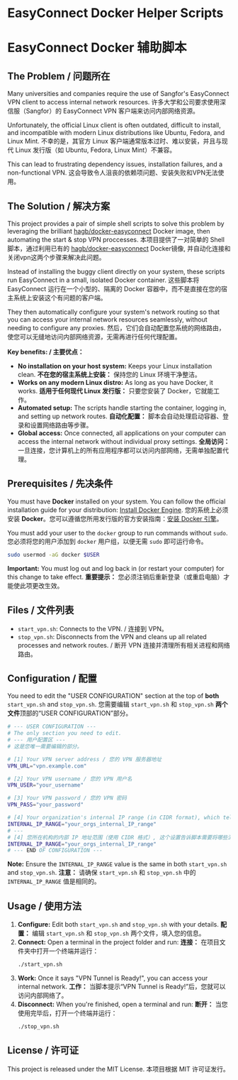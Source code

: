 # EasyConnect Docker Helper Scripts
# EasyConnect Docker 辅助脚本

## The Problem / 问题所在
Many universities and companies require the use of Sangfor's EasyConnect VPN client to access internal network resources.
许多大学和公司要求使用深信服（Sangfor）的 EasyConnect VPN 客户端来访问内部网络资源。

Unfortunately, the official Linux client is often outdated, difficult to install, and incompatible with modern Linux distributions like Ubuntu, Fedora, and Linux Mint.
不幸的是，其官方 Linux 客户端通常版本过时、难以安装，并且与现代 Linux 发行版（如 Ubuntu, Fedora, Linux Mint）不兼容。

This can lead to frustrating dependency issues, installation failures, and a non-functional VPN.
这会导致令人沮丧的依赖项问题、安装失败和VPN无法使用。

## The Solution / 解决方案
This project provides a pair of simple shell scripts to solve this problem by leveraging the brilliant [hagb/docker-easyconnect](https://github.com/Hagb/docker-easyconnect) Docker image, then automating the start & stop VPN proccesses.
本项目提供了一对简单的 Shell 脚本，通过利用已有的 [hagb/docker-easyconnect](https://github.com/Hagb/docker-easyconnect) Docker镜像, 并自动化连接和关闭vpn这两个步骤来解决此问题。

Instead of installing the buggy client directly on your system, these scripts run EasyConnect in a small, isolated Docker container.
这些脚本将 EasyConnect 运行在一个小型的、隔离的 Docker 容器中，而不是直接在您的宿主系统上安装这个有问题的客户端。

They then automatically configure your system's network routing so that you can access your internal network resources seamlessly, without needing to configure any proxies.
然后，它们会自动配置您系统的网络路由，使您可以无缝地访问内部网络资源，无需再进行任何代理配置。

**Key benefits: / 主要优点：**
- **No installation on your host system:** Keeps your Linux installation clean.
  **不在您的宿主系统上安装：** 保持您的 Linux 环境干净整洁。
- **Works on any modern Linux distro:** As long as you have Docker, it works.
  **适用于任何现代 Linux 发行版：** 只要您安装了 Docker，它就能工作。
- **Automated setup:** The scripts handle starting the container, logging in, and setting up network routes.
  **自动化配置：** 脚本会自动处理启动容器、登录和设置网络路由等步骤。
- **Global access:** Once connected, all applications on your computer can access the internal network without individual proxy settings.
  **全局访问：** 一旦连接，您计算机上的所有应用程序都可以访问内部网络，无需单独配置代理。

## Prerequisites / 先决条件
You must have **Docker** installed on your system. You can follow the official installation guide for your distribution: [Install Docker Engine](https://docs.docker.com/engine/install/).
您的系统上必须安装 **Docker**。您可以遵循您所用发行版的官方安装指南：[安装 Docker 引擎](https://docs.docker.com/engine/install/)。

You must add your user to the `docker` group to run commands without `sudo`.
您必须将您的用户添加到 `docker` 用户组，以便无需 `sudo` 即可运行命令。
  ```bash
  sudo usermod -aG docker $USER
  ```
**Important:** You must log out and log back in (or restart your computer) for this change to take effect.
**重要提示：** 您必须注销后重新登录（或重启电脑）才能使此项更改生效。

## Files / 文件列表
- `start_vpn.sh`: Connects to the VPN. / 连接到 VPN。
- `stop_vpn.sh`: Disconnects from the VPN and cleans up all related processes and network routes. / 断开 VPN 连接并清理所有相关进程和网络路由。

## Configuration / 配置
You need to edit the "USER CONFIGURATION" section at the top of **both** `start_vpn.sh` and `stop_vpn.sh`.
您需要编辑 `start_vpn.sh` 和 `stop_vpn.sh` **两个文件**顶部的“USER CONFIGURATION”部分。

```bash
# --- USER CONFIGURATION ---
# The only section you need to edit.
# --- 用户配置区 ---
# 这是您唯一需要编辑的部分。

# [1] Your VPN server address / 您的 VPN 服务器地址
VPN_URL="vpn.example.com"

# [2] Your VPN username / 您的 VPN 用户名
VPN_USER="your_username"

# [3] Your VPN password / 您的 VPN 密码
VPN_PASS="your_password"

# [4] Your organization's internal IP range (in CIDR format), which tells the script which traffic to send through the VPN.You may need to ask your IT department for the correct value.
INTERNAL_IP_RANGE="your_orgs_internal_IP_range"
# ---
# [4] 您所在机构的内部 IP 地址范围（使用 CIDR 格式）, 这个设置告诉脚本需要将哪些流量发送到 VPN。您可能需要询问您所在机构的 IT 部门以获取正确的值。
INTERNAL_IP_RANGE="your_orgs_internal_IP_range"
# --- END OF CONFIGURATION ---
```
**Note:** Ensure the `INTERNAL_IP_RANGE` value is the same in both `start_vpn.sh` and `stop_vpn.sh`.
**注意：** 请确保 `start_vpn.sh` 和 `stop_vpn.sh` 中的 `INTERNAL_IP_RANGE` 值是相同的。

## Usage / 使用方法
1.  **Configure:** Edit both `start_vpn.sh` and `stop_vpn.sh` with your details.
    **配置：** 编辑 `start_vpn.sh` 和 `stop_vpn.sh` 两个文件，填入您的信息。
2.  **Connect:** Open a terminal in the project folder and run:
    **连接：** 在项目文件夹中打开一个终端并运行：
    ```bash
    ./start_vpn.sh
    ```
3.  **Work:** Once it says "VPN Tunnel is Ready!", you can access your internal network.
    **工作：** 当脚本提示“VPN Tunnel is Ready!”后，您就可以访问内部网络了。
4.  **Disconnect:** When you're finished, open a terminal and run:
    **断开：** 当您使用完毕后，打开一个终端并运行：
    ```bash
    ./stop_vpn.sh
    ```

## License / 许可证
This project is released under the MIT License.
本项目根据 MIT 许可证发行。

